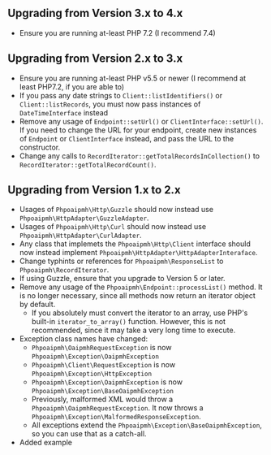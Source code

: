 ## Upgrading from Version 3.x to 4.x

* Ensure you are running at-least PHP 7.2 (I recommend 7.4)

## Upgrading from Version 2.x to 3.x

* Ensure you are running at-least PHP v5.5 or newer (I recommend at least PHP7.2, if you are able to)
* If you pass any date strings to `Client::listIdentifiers()` or `Client::listRecords`, you must now pass instances of
  `DateTimeInterface` instead
* Remove any usage of `Endpoint::setUrl()` or `ClientInterface::setUrl()`.  If you need to change the URL for your
  endpoint, create new instances of `Endpoint` or `ClientInterface` instead, and pass the URL to the constructor.
* Change any calls to `RecordIterator::getTotalRecordsInCollection()` to `RecordIterator::getTotalRecordCount()`.

## Upgrading from Version 1.x to 2.x

* Usages of `Phpoaipmh\Http\Guzzle` should now instead use `Phpoaipmh\HttpAdapter\GuzzleAdapter`.
* Usages of `Phpoaipmh\Http\Curl` should now instead use  `Phpoaipmh\HttpAdapter\CurlAdapter`.
* Any class that implemets the `Phpoaipmh\Http\Client` interface should now instead implement `Phpoaipmh\HttpAdapter\HttpAdapterInteraface`.
* Change typhints or references for `Phpoaipmh\ResponseList` to `Phpoaipmh\RecordIterator`.
* If using Guzzle, ensure that you upgrade to Version 5 or later.
* Remove any usage of the `Phpoaipmh\Endpoint::processList()` method.  It is no longer necessary, since
  all methods now return an iterator object by default.  
     * If you absolutely must convert the iterator to an array, use PHP's built-in `iterator_to_array()` function.  However,
      this is not recommended, since it may take a very long time to execute.
* Exception class names have changed:
     * `Phpoaipmh\OaipmhRequestException` is now `Phpoaipmh\Exception\OaipmhException`
     * `Phpoaipmh\Client\RequestException` is now `Phpoaipmh\Exception\HttpException`
     * `Phpoaipmh\Exception\OaipmhException` is now `Phpoaipmh\Exception\BaseOaipmhException`
     * Previously, malformed XML would throw a `Phpoaipmh\OaipmhRequestException`.  It now throws a
       `Phpoaipmh\Exception\MalformedResponseException`.
     * All exceptions extend the `Phpoaipmh\Exception\BaseOaipmhException`, so you can use that as a catch-all.
* Added example